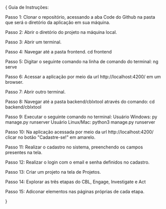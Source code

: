 {
  Guia de Instruções:

  Passo 1: Clonar o repositório, acessando a aba Code do Github na pasta que será o diretório da aplicação em sua máquina.
  
  Passo 2: Abrir o diretório do projeto na máquina local.
  
  Passo 3: Abrir um terminal.
  
  Passo 4: Navegar até a pasta frontend.
            cd frontend
  
  Passo 5: Digitar o seguinte comando na linha de comando do terminal:
            ng serve
  
  Passo 6: Acessar a aplicação por meio da url http://localhost:4200/ em um browser.

  Passo 7: Abrir outro terminal.

  Passo 8: Navegar até a pasta backend/cblxtool através do comando:
            cd backend/cblxtool
  
  Passo 9: Executar o seguinte comando no terminal:
          Usuário Windows:
              py manage.py runserver
          Usuário Linux/Mac:
              python3 manage.py runserver
  
  Passo 10: Na aplicação acessada por meio da url http://localhost:4200/ clicar no botão "Cadastre-se!" em amarelo.

  Passo 11: Realizar o cadastro no sistema, preenchendo os campos presentes na tela.

  Passo 12: Realizar o login com o email e senha definidos no cadastro.

  Passo 13: Criar um projeto na tela de Projetos.

  Passo 14: Explorar as três etapas do CBL, Engage, Investigate e Act

  Passo 15: Adiconar elementos nas páginas próprias de cada etapa.

}
